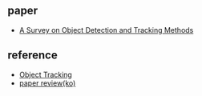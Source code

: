## paper
- [A Survey on Object Detection and Tracking Methods](https://www.semanticscholar.org/paper/A-Survey-on-Moving-Object-Detection-and-Tracking-Pathan-Chauhan/590acc13826d21e2468801c1ec038ec4d1afe8ab?p2df)

## reference
- [Object Tracking](https://mickael-k.tistory.com/26)
- [paper review(ko)](https://eehoeskrap.tistory.com/90)
 

